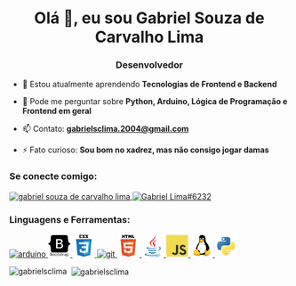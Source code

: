 <h1 align="center">Olá 👋, eu sou Gabriel Souza de Carvalho Lima</h1>
<h3 align="center">Desenvolvedor</h3>

- 🌱 Estou atualmente aprendendo **Tecnologias de Frontend e Backend**

- 💬 Pode me perguntar sobre **Python, Arduino, Lógica de Programação e Frontend em geral**

- 📫 Contato: **gabrielsclima.2004@gmail.com**

- ⚡ Fato curioso: **Sou bom no xadrez, mas não consigo jogar damas**

<h3 align="left">Se conecte comigo:</h3>
<p align="left">
  <a href="https://linkedin.com/in/gabrielsclima" target="blank">
    <img align="center" src="https://raw.githubusercontent.com/rahuldkjain/github-profile-readme-generator/master/src/images/icons/Social/linked-in-alt.svg" alt="gabriel souza de carvalho lima" height="30" width="40" />
  </a>
  <a href="https://discord.gg/Gabriel Lima#6232" target="blank">
    <img align="center" src="https://raw.githubusercontent.com/rahuldkjain/github-profile-readme-generator/master/src/images/icons/Social/discord.svg" alt="Gabriel Lima#6232" height="30" width="40" />
  </a>
</p>

<h3 align="left">Linguagens e Ferramentas:</h3>
<p align="left"> 
  <a href="https://www.arduino.cc/" target="_blank" rel="noreferrer"> 
    <img src="https://cdn.worldvectorlogo.com/logos/arduino-1.svg" alt="arduino" width="40" height="40"/> 
  </a> 
  <a href="https://getbootstrap.com" target="_blank" rel="noreferrer"> 
    <img src="https://raw.githubusercontent.com/devicons/devicon/master/icons/bootstrap/bootstrap-plain-wordmark.svg" alt="bootstrap" width="40" height="40"/> 
  </a> 
  <a href="https://www.w3schools.com/css/" target="_blank" rel="noreferrer">
    <img src="https://raw.githubusercontent.com/devicons/devicon/master/icons/css3/css3-original-wordmark.svg" alt="css3" width="40" height="40"/>
  </a> 
  <a href="https://git-scm.com/" target="_blank" rel="noreferrer"> 
    <img src="https://www.vectorlogo.zone/logos/git-scm/git-scm-icon.svg" alt="git" width="40" height="40"/> 
  </a> 
  <a href="https://www.w3.org/html/" target="_blank" rel="noreferrer">
    <img src="https://raw.githubusercontent.com/devicons/devicon/master/icons/html5/html5-original-wordmark.svg" alt="html5" width="40" height="40"/> 
  </a> 
  <a href="https://www.java.com" target="_blank" rel="noreferrer"> 
    <img src="https://raw.githubusercontent.com/devicons/devicon/master/icons/java/java-original.svg" alt="java" width="40" height="40"/> 
  </a> 
  <a href="https://developer.mozilla.org/en-US/docs/Web/JavaScript" target="_blank" rel="noreferrer"> 
    <img src="https://raw.githubusercontent.com/devicons/devicon/master/icons/javascript/javascript-original.svg" alt="javascript" width="40" height="40"/> 
  </a> 
  <a href="https://www.linux.org/" target="_blank" rel="noreferrer"> 
    <img src="https://raw.githubusercontent.com/devicons/devicon/master/icons/linux/linux-original.svg" alt="linux" width="40" height="40"/> 
  </a> 
  <a href="https://www.python.org" target="_blank" rel="noreferrer"> 
    <img src="https://raw.githubusercontent.com/devicons/devicon/master/icons/python/python-original.svg" alt="python" width="40" height="40"/> 
  </a> 
</p>

<p>
  <img align="left" src="https://github-readme-stats.vercel.app/api/top-langs?username=gabrielsclima&show_icons=true&locale=en&layout=compact" alt="gabrielsclima" /></p>

<p>&nbsp;
  <img align="center" src="https://github-readme-stats.vercel.app/api?username=gabrielsclima&show_icons=true&locale=en" alt="gabrielsclima" />
</p>
